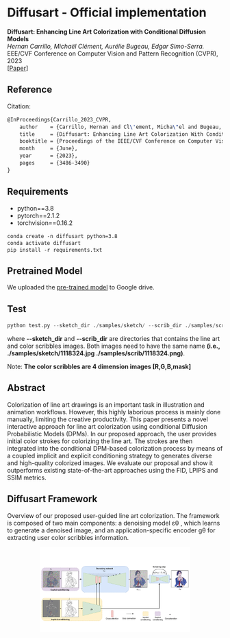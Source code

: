 # Diffusart - Official implementation

**Diffusart: Enhancing Line Art Colorization with Conditional Diffusion Models** <br>
*Hernan Carrillo, Michaël Clément, Aurélie Bugeau, Edgar Simo-Serra.* <br>
EEE/CVF Conference on Computer Vision and Pattern Recognition (CVPR), 2023 <br>
[[Paper](https://openaccess.thecvf.com/content/CVPR2023W/CVFAD/papers/Carrillo_Diffusart_Enhancing_Line_Art_Colorization_With_Conditional_Diffusion_Models_CVPRW_2023_paper.pdf)]

## Reference

Citation:

```latex
@InProceedings{Carrillo_2023_CVPR,
    author    = {Carrillo, Hernan and Cl\'ement, Micha\"el and Bugeau, Aur\'elie and Simo-Serra, Edgar},
    title     = {Diffusart: Enhancing Line Art Colorization With Conditional Diffusion Models},
    booktitle = {Proceedings of the IEEE/CVF Conference on Computer Vision and Pattern Recognition (CVPR) Workshops},
    month     = {June},
    year      = {2023},
    pages     = {3486-3490}
}
```

## Requirements

- python==3.8
- pytorch==2.1.2
- torchvision==0.16.2

```
conda create -n diffusart python=3.8
conda activate diffusart
pip install -r requirements.txt
```

## Pretrained Model

We uploaded the [pre-trained model](https://drive.google.com/file/d/1q0JUjbPAhd2OFpGPSrMeV8L6eL4FkjOO/view?usp=drive_link) to Google drive.

## Test

```python
python test.py --sketch_dir ./samples/sketch/ --scrib_dir ./samples/scrib/ --out_dir ./samples/results/ --model_path ./checkpoint/diffusart_v1.pth
```
where **--sketch_dir** and **--scrib_dir** are directories that contains the line art and color scribbles images. Both images need to have the same name **(i.e., ./samples/sketch/1118324.jpg  ./samples/scrib/1118324.png)**.

Note: **The color scribbles are 4 dimension images [R,G,B,mask]**

## Abstract

Colorization of line art drawings is an important task in illustration and animation workflows. However, this highly laborious process is mainly done manually, limiting the creative productivity. This paper presents a novel interactive approach for line art colorization using conditional Diffusion Probabilistic Models (DPMs). In our proposed approach, the user provides initial color strokes for colorizing the line art. The strokes are then integrated into the conditional DPM-based colorization process by means of a coupled implicit and explicit conditioning strategy to generates diverse and high-quality colorized images. We evaluate our proposal and show it outperforms existing state-of-the-art approaches using the FID, LPIPS and SSIM metrics.

## Diffusart Framework

Overview of our proposed user-guided line art colorization. The framework is composed of two main components: a denoising model εθ , which learns to generate a denoised image, and an application-specific encoder gθ for extracting user color scribbles information.
<p align="center">
<img src="https://github.com/hernan0930/Diffusart-CVPRW/blob/main/diagrams_img/CVPRW_diagram.png" width=70%>
</p>
